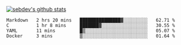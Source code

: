 [![sebdev's github stats](https://github-readme-stats.vercel.app/api?username=sebdeveloper6952)](https://github.com/anuraghazra/github-readme-stats)
<!--START_SECTION:waka-->
```text
Markdown   2 hrs 20 mins   ███████████████▓░░░░░░░░░   62.71 % 
C          1 hr 8 mins     ███████▓░░░░░░░░░░░░░░░░░   30.55 % 
YAML       11 mins         █▒░░░░░░░░░░░░░░░░░░░░░░░   05.07 % 
Docker     3 mins          ▒░░░░░░░░░░░░░░░░░░░░░░░░   01.64 % 
```
<!--END_SECTION:waka-->
